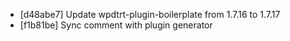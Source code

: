 * [d48abe7] Update wpdtrt-plugin-boilerplate from 1.7.16 to 1.7.17
* [f1b81be] Sync comment with plugin generator
